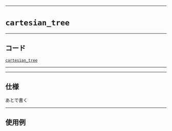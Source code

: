 _____

# `cartesian_tree`

_____

## コード

[`cartesian_tree`](https://github.com/titan-23/Library_py/blob/main/Graph/cartesian_tree.py)
<!-- code=https://github.com/titan-23/Library_py/blob/main/Graph\cartesian_tree.py -->

_____


_____

## 仕様

あとで書く

_____

## 使用例

```python
```
